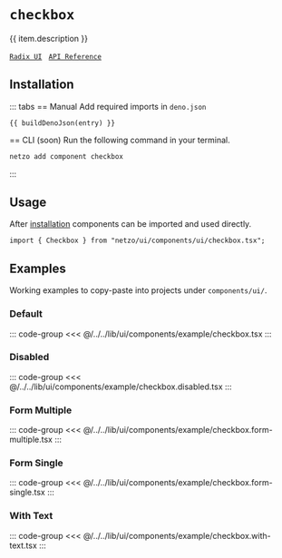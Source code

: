 <script setup>
import SectionDocsCards from '@theme/components/sections/SectionDocsCards.vue'
import en from '~/locales/en.js'
import { ui } from '~/../lib/ui/components/registry.ts'
import { buildDenoJson } from '~/src/utils.ts'
const item = en.components.find(({ uid }) => uid === 'checkbox')
const entry = ui.find(i => item.uid === i.name)
</script>

<div class="mb-5 w-75px h-75px"  :class="item.icon" />

# `checkbox`

{{ item.description }}

[`Radix UI`](https://www.radix-ui.com/primitives/docs/components/checkbox)
&nbsp;
[`API Reference`](https://www.radix-ui.com/primitives/docs/components/checkbox#api-reference)

## Installation

::: tabs
== Manual
Add required imports in `deno.json`
```json-vue
{{ buildDenoJson(entry) }}
```
== CLI (soon)
Run the following command in your terminal.
```sh
netzo add component checkbox
```
:::

## Usage

After [installation](#installation) components can be imported and used directly.

```tsx
import { Checkbox } from "netzo/ui/components/ui/checkbox.tsx";
```

## Examples

Working examples to copy-paste into projects under `components/ui/`.

### Default

::: code-group
<<< @/../../lib/ui/components/example/checkbox.tsx
:::

### Disabled

::: code-group
<<< @/../../lib/ui/components/example/checkbox.disabled.tsx
:::

### Form Multiple

::: code-group
<<< @/../../lib/ui/components/example/checkbox.form-multiple.tsx
:::

### Form Single

::: code-group
<<< @/../../lib/ui/components/example/checkbox.form-single.tsx
:::

### With Text

::: code-group
<<< @/../../lib/ui/components/example/checkbox.with-text.tsx
:::
